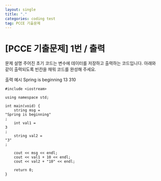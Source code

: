 ```yaml
---
layout: single
title: "."
categories: coding test
tag: PCCE 기출문제
---
```


# [PCCE 기출문제] 1번 / 출력

문제 설명
주어진 초기 코드는 변수에 데이터를 저장하고 출력하는 코드입니다. 아래와 같이 출력되도록 빈칸을 채워 코드를 완성해 주세요.

출력 예시
Spring is beginning
13
310

```
#include <iostream>

using namespace std;

int main(void) {
    string msg =
"Spring is beginning"
;
    int val1 =
3
;
    string val2 =
"3"
;

    cout << msg << endl;
    cout << val1 + 10 << endl;
    cout << val2 + "10" << endl;

    return 0;
}
```

